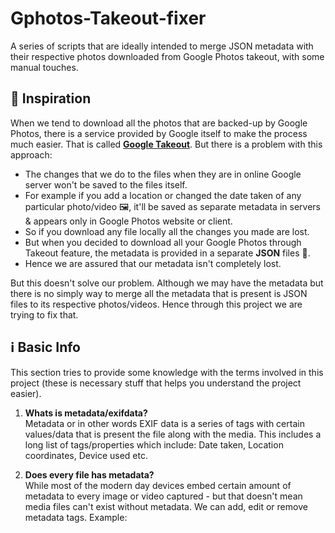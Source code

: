 # Gphotos-Takeout-fixer
A series of scripts that are ideally intended to merge JSON metadata with their respective photos downloaded from Google Photos takeout, with some manual touches.

## 🚀 Inspiration
When we tend to download all the photos that are backed-up by Google Photos, there is a service provided by Google itself to make the process much easier. That is called [**Google Takeout**](https://takeout.google.com). But there is a problem with this approach:  
  
- The changes that we do to the files when they are in online Google server won't be saved to the files itself.  
- For example if you add a location or changed the date taken of any particular photo/video 🖼️, it'll be saved as separate metadata in servers & appears only in Google Photos website or client.
- So if you download any file locally all the changes you made are lost.
- But when you decided to download all your Google Photos through Takeout feature, the metadata is provided in a separate **JSON** files 📜.
- Hence we are assured that our metadata isn't completely lost.  
  
But this doesn't solve our problem. Although we may have the metadata but there is no simply way to merge all the metadata that is present is JSON files to its respective photos/videos. Hence through this project we are trying to fix that.
  
## ℹ️ Basic Info  
This section tries to provide some knowledge with the terms involved in this project (these is necessary stuff that helps you understand the project easier).

1. **Whats is metadata/exifdata?**  
Metadata or in other words EXIF data is a series of tags with certain values/data that is present the file along with the media. This includes a long list of tags/properties which include: Date taken, Location coordinates, Device used etc.  
  
2. **Does every file has metadata?**  
While most of the modern day devices embed certain amount of metadata to every image or video captured - but that doesn't mean media files can't exist without metadata. We can add, edit or remove metadata tags. Example:
